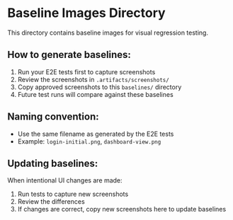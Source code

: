 # Baseline Images Directory

This directory contains baseline images for visual regression testing.

## How to generate baselines:

1. Run your E2E tests first to capture screenshots
2. Review the screenshots in `.artifacts/screenshots/`
3. Copy approved screenshots to this `baselines/` directory
4. Future test runs will compare against these baselines

## Naming convention:
- Use the same filename as generated by the E2E tests
- Example: `login-initial.png`, `dashboard-view.png`

## Updating baselines:
When intentional UI changes are made:
1. Run tests to capture new screenshots
2. Review the differences
3. If changes are correct, copy new screenshots here to update baselines